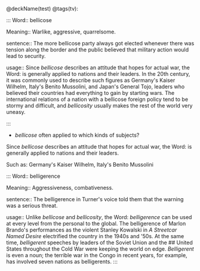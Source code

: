 @deckName(test) @tags(tv):

:::
Word:: bellicose

Meaning::  Warlike, aggressive, quarrelsome.

sentence:: The more bellicose party always got elected whenever there was tension along the border and the public believed that military action would lead to security.

usage:: Since *bellicose* describes an attitude that hopes for actual war, the Word: is generally applied to nations and their leaders. In the 20th century, it was commonly used to describe such figures as Germany's Kaiser Wilhelm, Italy's Benito Mussolini, and Japan's General Tojo, leaders who believed their countries had everything to gain by starting wars. The international relations of a nation with a bellicose foreign policy tend to be stormy and difficult, and *bellicosity* usually makes the rest of the world very uneasy.

:::

- *bellicose* often applied to which kinds of subjects?

Since *bellicose* describes an attitude that hopes for actual war, the Word: is generally applied to nations and their leaders.

Such as: Germany's Kaiser Wilhelm, Italy's Benito Mussolini

:::
Word:: belligerence

Meaning::  Aggressiveness, combativeness.

sentence:: The belligerence in Turner's voice told them that the warning was a serious threat.

usage:: Unlike *bellicose* and *bellicosity*, the Word: *belligerence* can be used at every level from the personal to the global. The belligerence of Marlon Brando's performances as the violent Stanley Kowalski in *A Streetcar Named Desire* electrified the country in the 1940s and '50s. At the same time, *belligerent* speeches by leaders of the Soviet Union and the ## United States throughout the Cold War were keeping the world on edge. *Belligerent* is even a noun; the terrible war in the Congo in recent years, for example, has involved seven nations as belligerents.
:::
